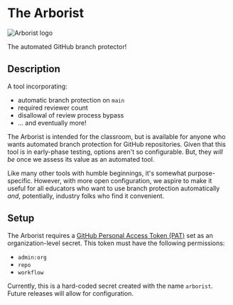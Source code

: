 # The Arborist

![Arborist logo](https://raw.githubusercontent.com/term-world/arborist/media/media/CMPSC%20-%20arborist.png)

The automated GitHub branch protector!

## Description

A tool incorporating:

* automatic branch protection on `main`
* required reviewer count
* disallowal of review process bypass
* ... and eventually more!

The Arborist is intended for the classroom, but is available for anyone who wants automated branch protection for GitHub repositories.
Given that this tool is in early-phase testing, options aren't so configurable. But, they _will be_ once we assess its value as an 
automated tool.

Like many other tools with humble beginnings, it's somewhat purpose-specific. However, with more open configuration, we aspire to make
it useful for all educators who want to use branch protection automatically _and_, potentially, industry folks who find it convenient.

## Setup

The Arborist requires a [GitHub Personal Access Token (PAT)](https://github.com/settings/tokens) set as an organization-level secret. 
This token must have the following permissions:

* `admin:org`
* `repo`
* `workflow`

Currently, this is a hard-coded secret created with the name `arborist`. Future releases will allow for configuration.
